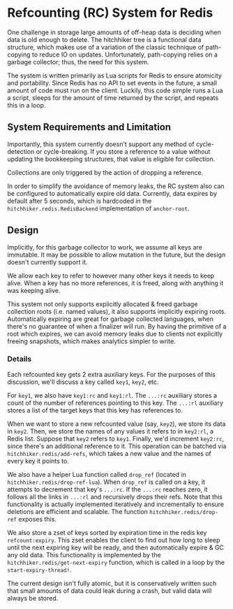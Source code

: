 # Refcounting (RC) System for Redis

One challenge in storage large amounts of off-heap data is deciding when data is old enough to delete.
The hitchhiker tree is a functional data structure, which makes use of a variation of the classic technique of path-copying to reduce IO on updates.
Unfortunately, path-copying relies on a garbage collector;
thus, the need for this system.

The system is written primarily as Lua scripts for Redis to ensure atomicity and portability.
Since Redis has no API to set events in the future, a small amount of code must run on the client.
Luckily, this code simple runs a Lua a script, sleeps for the amount of time returned by the script, and repeats this in a loop.

## System Requirements and Limitation

Importantly, this system currently doesn't support any method of cycle-detection or cycle-breaking.
If you store a reference to a value without updating the bookkeeping structures,
that value is eligible for collection.

Collections are only triggered by the action of dropping a reference.

In order to simplify the avoidance of memory leaks, the RC system also can be configured
to automatically expire old data.
Currently, data expires by default after 5 seconds, which is hardcoded in the `hitchhiker.redis.RedisBackend` implementation of `anchor-root`.

## Design

Implicitly, for this garbage collector to work, we assume all keys are immutable.
It may be possible to allow mutation in the future, but the design doesn't currently support it.

We allow each key to refer to however many other keys it needs to keep alive.
When a key has no more references, it is freed, along with anything it was keeping alive.

This system not only supports explicitly allocated & freed garbage collection roots (i.e. named values), it also supports implicitly expiring roots.
Automatically expiring are great for garbage collected languages, when there's no guarantee of when a finalizer will run.
By having the primitive of a root which expires, we can avoid memory leaks due to clients not explicitly freeing snapshots, which makes analytics simpler to write.

### Details

Each refcounted key gets 2 extra auxiliary keys.
For the purposes of this discussion, we'll discuss a key called `key1`, `key2`, etc.

For `key1`, we also have `key1:rc` and `key1:rl`.
The `...:rc` auxiliary stores a count of the number of references pointing to this key.
The `...:rl` auxiliary stores a list of the target keys that this key has references to.

When we want to store a new refcounted value (say, `key2`), we store its data in `key2`.
Then, we store the names of any values it refers to in `key2:rl`, a Redis list.
Suppose that `key2` refers to `key1`.
Finally, we'd increment `key2:rc`, since there's an additional reference to it.
This operation can be batched via `hitchhiker.redis/add-refs`, which takes a new value and the names of every key it points to.

We also have a helper Lua function called `drop_ref` (located in `hitchhiker.redis/drop-ref-lua`).
When `drop_ref` is called on a key, it attempts to decrement that key's `...:rc`.
If the `...:rc` reaches zero, it follows all the links in `...:rl` and recursively drops their refs.
Note that this functionality is actually implemented iteratively and incrementally to ensure deletions are efficient and scalable.
The function `hitchhiker.redis/drop-ref` exposes this.

We also store a zset of keys sorted by expiration time in the redis key `refcount:expiry`.
This zset enables the client to find out how long to sleep until the next expiring key will be ready, and then automatically expire & GC any old data.
This functionality is implemented by the `hitchhiker.redis/get-next-expiry` function, which is called in a loop by the `start-expiry-thread!`.

The current design isn't fully atomic, but it is conservatively written such that small amounts of data could leak during a crash, but valid data will always be stored.
